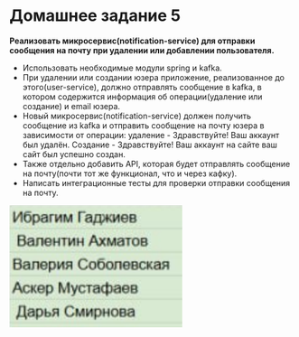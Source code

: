 # Домашнее задание 5

**Реализовать микросервис(notification-service) для отправки сообщения на почту при удалении или добавлении пользователя.**

- Использовать необходимые модули spring и kafka.
- При удалении или создании юзера приложение, реализованное до этого(user-service), должно отправлять сообщение в kafka, в котором содержится информация об операции(удаление или создание) и email юзера.
- Новый микросервис(notification-service) должен получить сообщение из kafka и отправить сообщение на почту юзера в зависимости от операции: удаление - Здравствуйте! Ваш аккаунт был удалён. Создание - Здравствуйте! Ваш аккаунт на сайте ваш сайт был успешно создан.
- Также отдельно добавить API, которая будет отправлять сообщение на почту(почти тот же функционал, что и через кафку).
- Написать интеграционные тесты для проверки отправки сообщения на почту.

![image_2025-04-26_12-45-28.png](assets/image_2025-04-26_12-45-28.png)
